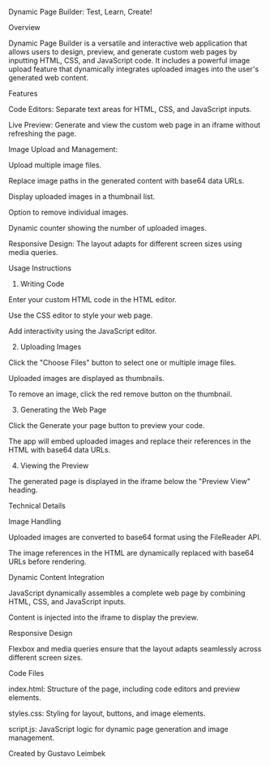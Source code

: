 Dynamic Page Builder: Test, Learn, Create!

Overview

Dynamic Page Builder is a versatile and interactive web application that allows users to design, preview, and generate custom web pages by inputting HTML, CSS, and JavaScript code. It includes a powerful image upload feature that dynamically integrates uploaded images into the user's generated web content.

Features

Code Editors: Separate text areas for HTML, CSS, and JavaScript inputs.

Live Preview: Generate and view the custom web page in an iframe without refreshing the page.

Image Upload and Management:

Upload multiple image files.

Replace image paths in the generated content with base64 data URLs.

Display uploaded images in a thumbnail list.

Option to remove individual images.

Dynamic counter showing the number of uploaded images.

Responsive Design: The layout adapts for different screen sizes using media queries.

Usage Instructions

1. Writing Code

Enter your custom HTML code in the HTML editor.

Use the CSS editor to style your web page.

Add interactivity using the JavaScript editor.

2. Uploading Images

Click the "Choose Files" button to select one or multiple image files.

Uploaded images are displayed as thumbnails.

To remove an image, click the red remove button on the thumbnail.

3. Generating the Web Page

Click the Generate your page button to preview your code.

The app will embed uploaded images and replace their references in the HTML with base64 data URLs.

4. Viewing the Preview

The generated page is displayed in the iframe below the "Preview View" heading.

Technical Details

Image Handling

Uploaded images are converted to base64 format using the FileReader API.

The image references in the HTML are dynamically replaced with base64 URLs before rendering.

Dynamic Content Integration

JavaScript dynamically assembles a complete web page by combining HTML, CSS, and JavaScript inputs.

Content is injected into the iframe to display the preview.

Responsive Design

Flexbox and media queries ensure that the layout adapts seamlessly across different screen sizes.

Code Files

index.html: Structure of the page, including code editors and preview elements.

styles.css: Styling for layout, buttons, and image elements.

script.js: JavaScript logic for dynamic page generation and image management.

Created by Gustavo Leimbek
